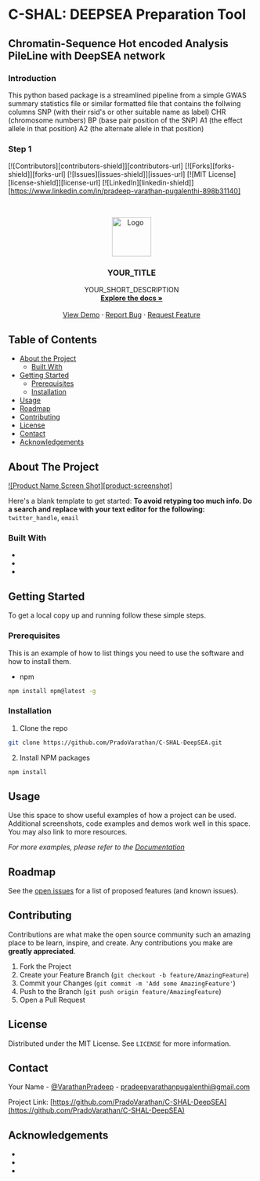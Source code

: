 # C-SHAL: DEEPSEA Preparation Tool
## Chromatin-Sequence Hot encoded Analysis PileLine with DeepSEA network
 ### Introduction
 This python based package is a streamlined pipeline from a simple GWAS summary statistics file or similar formatted file that contains the follwing columns
  SNP (with their rsid's or other suitable name as label)
  CHR (chromosome numbers)
  BP  (base pair position of the SNP)
  A1  (the effect allele in that position)
  A2  (the alternate allele in that position)
  
 ### Step 1
 
[![Contributors][contributors-shield]][contributors-url]
[![Forks][forks-shield]][forks-url]
[![Issues][issues-shield]][issues-url]
[![MIT License][license-shield]][license-url]
[![LinkedIn][linkedin-shield]][https://www.linkedin.com/in/pradeep-varathan-pugalenthi-898b31140]



<!-- PROJECT LOGO -->
<br />
<p align="center">
  <a href="https://github.com/PradoVarathan/C-SHAL-DeepSEA">
    <img src="images/logo.png" alt="Logo" width="80" height="80">
  </a>

  <h3 align="center">YOUR_TITLE</h3>

  <p align="center">
    YOUR_SHORT_DESCRIPTION
    <br />
    <a href="https://github.com/PradoVarathan/C-SHAL-DeepSEA"><strong>Explore the docs »</strong></a>
    <br />
    <br />
    <a href="https://github.com/PradoVarathan/C-SHAL-DeepSEA">View Demo</a>
    ·
    <a href="https://github.com/PradoVarathan/C-SHAL-DeepSEA/issues">Report Bug</a>
    ·
    <a href="https://github.com/PradoVarathan/C-SHAL-DeepSEA/issues">Request Feature</a>
  </p>
</p>



<!-- TABLE OF CONTENTS -->
## Table of Contents

* [About the Project](#about-the-project)
  * [Built With](#built-with)
* [Getting Started](#getting-started)
  * [Prerequisites](#prerequisites)
  * [Installation](#installation)
* [Usage](#usage)
* [Roadmap](#roadmap)
* [Contributing](#contributing)
* [License](#license)
* [Contact](#contact)
* [Acknowledgements](#acknowledgements)



<!-- ABOUT THE PROJECT -->
## About The Project

[![Product Name Screen Shot][product-screenshot]](https://example.com)

Here's a blank template to get started:
**To avoid retyping too much info. Do a search and replace with your text editor for the following:**
`twitter_handle`, `email`


### Built With

* []()
* []()
* []()



<!-- GETTING STARTED -->
## Getting Started

To get a local copy up and running follow these simple steps.

### Prerequisites

This is an example of how to list things you need to use the software and how to install them.
* npm
```sh
npm install npm@latest -g
```

### Installation

1. Clone the repo
```sh
git clone https://github.com/PradoVarathan/C-SHAL-DeepSEA.git
```
2. Install NPM packages
```sh
npm install
```



<!-- USAGE EXAMPLES -->
## Usage

Use this space to show useful examples of how a project can be used. Additional screenshots, code examples and demos work well in this space. You may also link to more resources.

_For more examples, please refer to the [Documentation](https://example.com)_



<!-- ROADMAP -->
## Roadmap

See the [open issues](https://github.com/PradoVarathan/C-SHAL-DeepSEA/issues) for a list of proposed features (and known issues).



<!-- CONTRIBUTING -->
## Contributing

Contributions are what make the open source community such an amazing place to be learn, inspire, and create. Any contributions you make are **greatly appreciated**.

1. Fork the Project
2. Create your Feature Branch (`git checkout -b feature/AmazingFeature`)
3. Commit your Changes (`git commit -m 'Add some AmazingFeature'`)
4. Push to the Branch (`git push origin feature/AmazingFeature`)
5. Open a Pull Request



<!-- LICENSE -->
## License

Distributed under the MIT License. See `LICENSE` for more information.



<!-- CONTACT -->
## Contact

Your Name - [@VarathanPradeep](https://twitter.com/VarathanPradeep) - pradeepvarathanpugalenthi@gmail.com

Project Link: [https://github.com/PradoVarathan/C-SHAL-DeepSEA](https://github.com/PradoVarathan/C-SHAL-DeepSEA)



<!-- ACKNOWLEDGEMENTS -->
## Acknowledgements

* []()
* []()
* []()






